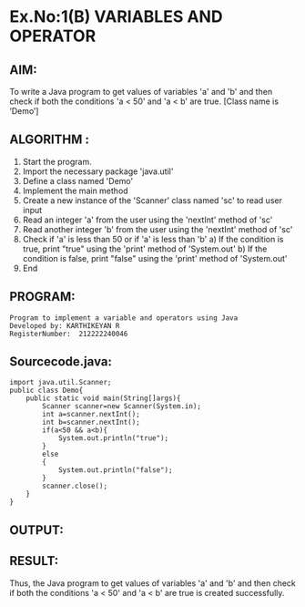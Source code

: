 # Ex.No:1(B) VARIABLES AND OPERATOR

## AIM:
To write a Java program to get values of variables 'a' and 'b' and then check if both the conditions 'a < 50' and 'a < b' are true. [Class name is ‘Demo’]

## ALGORITHM :
1.	Start the program.
2.	Import the necessary package 'java.util'
3.	Define a class named 'Demo'
4.	Implement the main method
5.	Create a new instance of the 'Scanner' class named 'sc' to read user input
6.	Read an integer 'a' from the user using the 'nextInt' method of 'sc'
7.	Read another integer 'b' from the user using the 'nextInt' method of 'sc'
8.	Check if 'a' is less than 50 or if 'a' is less than 'b'
a)	If the condition is true, print "true" using the 'print' method of 'System.out'
b)	If the condition is false, print "false" using the 'print' method of 'System.out'
9.	End

## PROGRAM:
 ```
Program to implement a variable and operators using Java
Developed by: KARTHIKEYAN R
RegisterNumber:  212222240046
```

## Sourcecode.java:

```
import java.util.Scanner;
public class Demo{
    public static void main(String[]args){
        Scanner scanner=new Scanner(System.in);
        int a=scanner.nextInt();
        int b=scanner.nextInt();
        if(a<50 && a<b){
            System.out.println("true");
        }
        else
        {
            System.out.println("false");
        }
        scanner.close();
    }
}
```
## OUTPUT:

## RESULT:
Thus, the Java program to get values of variables 'a' and 'b' and then check if both the conditions 'a < 50' and 'a < b' are true is created successfully.
